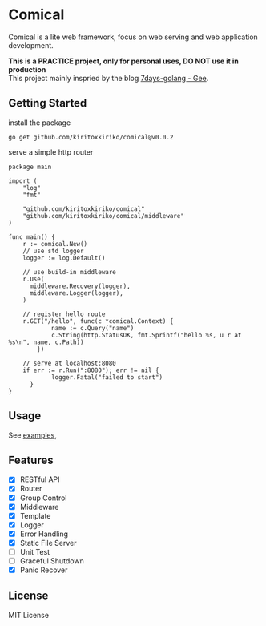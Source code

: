 # Comical
Comical is a lite web framework, focus on web serving and web application development.

**This is a PRACTICE project, only for personal uses, DO NOT use it in production**  
This project mainly inspried by the blog [7days-golang - Gee](https://geektutu.com/post/gee.html).

## Getting Started
install the package
```shell
go get github.com/kiritoxkiriko/comical@v0.0.2
```

serve a simple http router
```golang
package main

import (
	"log"
	"fmt"

	"github.com/kiritoxkiriko/comical"
	"github.com/kiritoxkiriko/comical/middleware"
)

func main() {
    r := comical.New()
    // use std logger
    logger := log.Default()
    
    // use build-in middleware
    r.Use(
      middleware.Recovery(logger),
      middleware.Logger(logger),
    )

    // register hello route
    r.GET("/hello", func(c *comical.Context) {
  			name := c.Query("name")
  			c.String(http.StatusOK, fmt.Sprintf("hello %s, u r at %s\n", name, c.Path))
		})

    // serve at localhost:8080
    if err := r.Run(":8080"); err != nil {
		    logger.Fatal("failed to start")
	  }
}

```

## Usage
See [examples](https://github.com/kiritoxkiriko/comical/tree/main/example),

## Features
- [x] RESTful API
- [x] Router
- [x] Group Control
- [x] Middleware
- [x] Template
- [x] Logger
- [x] Error Handling
- [x] Static File Server
- [ ] Unit Test
- [ ] Graceful Shutdown
- [x] Panic Recover

## License
MIT License

